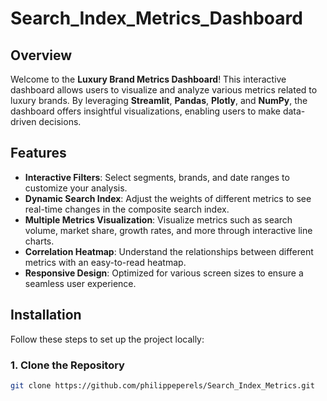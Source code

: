# Search_Index_Metrics_Dashboard

## Overview

Welcome to the **Luxury Brand Metrics Dashboard**! This interactive dashboard allows users to visualize and analyze various metrics related to luxury brands. By leveraging **Streamlit**, **Pandas**, **Plotly**, and **NumPy**, the dashboard offers insightful visualizations, enabling users to make data-driven decisions.

## Features

- **Interactive Filters**: Select segments, brands, and date ranges to customize your analysis.
- **Dynamic Search Index**: Adjust the weights of different metrics to see real-time changes in the composite search index.
- **Multiple Metrics Visualization**: Visualize metrics such as search volume, market share, growth rates, and more through interactive line charts.
- **Correlation Heatmap**: Understand the relationships between different metrics with an easy-to-read heatmap.
- **Responsive Design**: Optimized for various screen sizes to ensure a seamless user experience.

## Installation

Follow these steps to set up the project locally:

### 1. Clone the Repository

```bash
git clone https://github.com/philippeperels/Search_Index_Metrics.git
